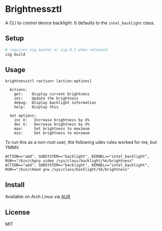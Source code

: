 # Brightnessztl
A CLI to control device backlight. It defaults to the `intel_backlight` class.

## Setup
```sh
# requires zig master or zig 0.5 when released
zig build
```

## Usage
```
brightnessztl <action> [action-options]

  Actions:
    get:    Display current brightness
    set:    Update the brightness
    debug:  Display backlight information
    help:   Display this

  Set options:
    inc X:   Increase brightness by X%
    dec X:   Decrease brightness by X%
    max:     Set brightness to maximum
    min:     Set brightness to minimum
```
To run this as a non-root user, the following udev rules worked for me, but YMMV
```
ACTION=="add", SUBSYSTEM=="backlight", KERNEL=="intel_backlight", RUN+="/bin/chgrp video /sys/class/backlight/%k/brightness"
ACTION=="add", SUBSYSTEM=="backlight", KERNEL=="intel_backlight", RUN+="/bin/chmod g+w /sys/class/backlight/%k/brightness"
```

## Install
Available on Arch Linux via [AUR](https://aur.archlinux.org/packages/brightnessztl/)

## License
MIT
